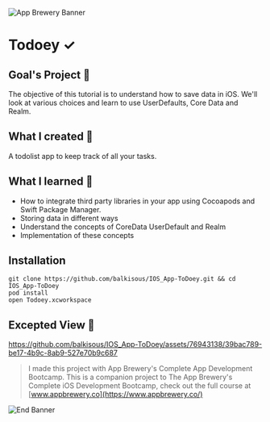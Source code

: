 ![App Brewery Banner](https://github.com/londonappbrewery/Images/blob/master/AppBreweryBanner.png)


# Todoey ✓

## Goal's Project 🎯

The objective of this tutorial is to understand how to save data in iOS. We'll look at various choices and learn to use UserDefaults, Core Data and Realm.

## What I created 🧱

A todolist app to keep track of all your tasks.

## What I learned 📖

* How to integrate third party libraries in your app using Cocoapods and Swift Package Manager.
* Storing data in different ways
* Understand the concepts of CoreData UserDefault and Realm
* Implementation of these concepts

## Installation

```
git clone https://github.com/balkisous/IOS_App-ToDoey.git && cd IOS_App-ToDoey
pod install
open Todoey.xcworkspace
```

## Excepted View 👀
https://github.com/balkisous/IOS_App-ToDoey/assets/76943138/39bac789-be17-4b9c-8ab9-527e70b9c687



>I made this project with App Brewery's Complete App Development Bootcamp.
>This is a companion project to The App Brewery's Complete iOS Development Bootcamp, check out the full course at [www.appbrewery.co](https://www.appbrewery.co/)

![End Banner](https://github.com/londonappbrewery/Images/blob/master/readme-end-banner.png)

